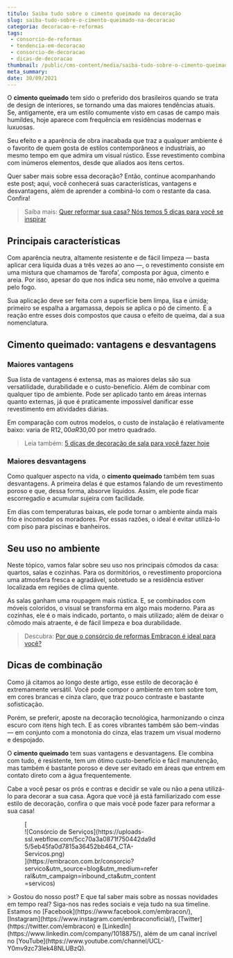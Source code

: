 ```yaml
---
titulo: Saiba tudo sobre o cimento queimado na decoração
slug: saiba-tudo-sobre-o-cimento-queimado-na-decoracao
categoria: decoracao-e-reformas
tags:
 - consorcio-de-reformas
 - tendencia-em-decoracao
 - consorcio-de-decoracao
 - dicas-de-decoracao
thumbnail: /public/cms-content/media/saiba-tudo-sobre-o-cimento-queimado-na-decoracao.jpeg
meta_summary: 
date: 30/09/2021
---
```

O **cimento queimado** tem sido o preferido dos brasileiros quando se trata de design de interiores, se tornando uma das maiores tendências atuais. Se, antigamente, era um estilo comumente visto em casas de campo mais humildes, hoje aparece com frequência em residências modernas e luxuosas.

Seu efeito e a aparência de obra inacabada que traz a qualquer ambiente é o favorito de quem gosta de estilos contemporâneos e industriais, ao mesmo tempo em que admira um visual rústico. Esse revestimento combina com inúmeros elementos, desde que aliados aos itens certos.

Quer saber mais sobre essa decoração? Então, continue acompanhando este post; aqui, você conhecerá suas características, vantagens e desvantagens, além de aprender a combiná-lo com o restante da casa. Confira!

> Saiba mais: [Quer reformar sua casa? Nós temos 5 dicas para você se inspirar](https://www.embracon.com.br/blog/quer-reformar-sua-casa-nos-temos-5-dicas-para-voce-se-inspirar)

Principais características
--------------------------

Com aparência neutra, altamente resistente e de fácil limpeza — basta aplicar cera líquida duas a três vezes ao ano —, o revestimento consiste em uma mistura que chamamos de ‘farofa’, composta por água, cimento e areia. Por isso, apesar do que nos indica seu nome, não envolve a queima pelo fogo.

Sua aplicação deve ser feita com a superfície bem limpa, lisa e úmida; primeiro se espalha a argamassa, depois se aplica o pó de cimento. É a reação entre esses dois compostos que causa o efeito de queima, daí a sua nomenclatura.

Cimento queimado: vantagens e desvantagens
------------------------------------------

### Maiores vantagens

Sua lista de vantagens é extensa, mas as maiores delas são sua versatilidade, durabilidade e o custo-benefício. Além de combinar com qualquer tipo de ambiente. Pode ser aplicado tanto em áreas internas quanto externas, já que é praticamente impossível danificar esse revestimento em atividades diárias.

Em comparação com outros modelos, o custo de instalação é relativamente baixo: varia de R$12,00 a R$30,00 por metro quadrado.

> Leia também: [5 dicas de decoração de sala para você fazer hoje](https://www.embracon.com.br/blog/5-dicas-de-decoracao-de-sala-para-voce-fazer-hoje)

### Maiores desvantagens

Como qualquer aspecto na vida, o **cimento queimado** também tem suas desvantagens. A primeira delas é que estamos falando de um revestimento poroso e que, dessa forma, absorve líquidos. Assim, ele pode ficar escorregadio e acumular sujeira com facilidade.

Em dias com temperaturas baixas, ele pode tornar o ambiente ainda mais frio e incomodar os moradores. Por essas razões, o ideal é evitar utilizá-lo com piso para piscinas e banheiros.

Seu uso no ambiente
-------------------

Neste tópico, vamos falar sobre seu uso nos principais cômodos da casa: quartos, salas e cozinhas. Para os dormitórios, o revestimento proporciona uma atmosfera fresca e agradável, sobretudo se a residência estiver localizada em regiões de clima quente.

As salas ganham uma roupagem mais rústica. E, se combinados com móveis coloridos, o visual se transforma em algo mais moderno. Para as cozinhas, ele é o mais indicado, portanto, o mais utilizado; além de deixar o cômodo mais atraente, é de fácil limpeza e boa durabilidade.

> Descubra: [Por que o consórcio de reformas Embracon é ideal para você?](https://www.embracon.com.br/blog/consorcio-reforma-embracon-por-que-e-uma-boa-opcao)

Dicas de combinação
-------------------

Como já citamos ao longo deste artigo, esse estilo de decoração é extremamente versátil. Você pode compor o ambiente em tom sobre tom, em cores brancas e cinza claro, que traz pouco contraste e bastante sofisticação.

Porém, se preferir, aposte na decoração tecnológica, harmonizando o cinza escuro com itens high tech. E as cores vibrantes também são bem-vindas — em conjunto com a monotonia do cinza, elas trazem um visual moderno e despojado.

O **cimento queimado** tem suas vantagens e desvantagens. Ele combina com tudo, é resistente, tem um ótimo custo-benefício e fácil manutenção, mas também é bastante poroso e deve ser evitado em áreas que entrem em contato direto com a água frequentemente.

Cabe a você pesar os prós e contras e decidir se vale ou não a pena utilizá-lo para decorar a sua casa. Agora que você já está familiarizado com esse estilo de decoração, confira o que mais você pode fazer para reformar a sua casa!

<figure class="w-richtext-figure-type-image w-richtext-align-center" style="max-width:310px">[<div>![Consórcio de Serviços](https://uploads-ssl.webflow.com/5cc70a3a0871f750442da9d5/5eb45fa0d7815a36452bb464_CTA-Servicos.png)</div>](https://embracon.com.br/consorcio?servico&utm_source=blog&utm_medium=referral&utm_campaign=inbound_cta&utm_content=servicos)</figure>> Gostou do nosso post? E que tal saber mais sobre as nossas novidades em tempo real? Siga-nos nas redes sociais e veja tudo na sua timeline. Estamos no [Facebook](https://www.facebook.com/embracon/), [Instagram](https://www.instagram.com/embraconoficial/), [Twitter](https://twitter.com/embracon) e [LinkedIn](https://www.linkedin.com/company/1018875/), além de um canal incrível no [YouTube](https://www.youtube.com/channel/UCL-Y0mv9zc73Iek48NLUBzQ).
